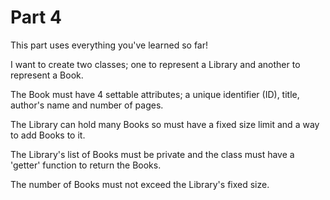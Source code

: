 Part 4
===========

This part uses everything you've learned so far!

I want to create two classes; one to represent a Library and another to represent a Book.

The Book must have 4 settable attributes; a unique identifier (ID), title, author's name and number of pages.

The Library can hold many Books so must have a fixed size limit and a way to add Books to it.

The Library's list of Books must be private and the class must have a 'getter' function to return the Books.

The number of Books must not exceed the Library's fixed size.